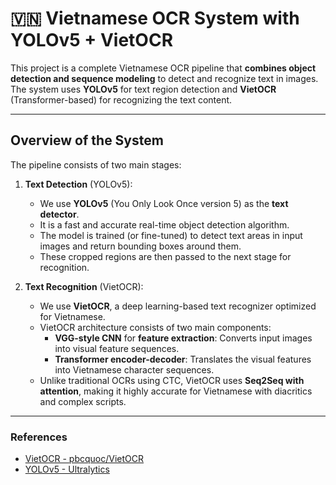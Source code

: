 # 🇻🇳 Vietnamese OCR System with YOLOv5 + VietOCR

This project is a complete Vietnamese OCR pipeline that **combines object detection and sequence modeling** to detect and recognize text in images. The system uses **YOLOv5** for text region detection and **VietOCR** (Transformer-based) for recognizing the text content.

---

## Overview of the System

The pipeline consists of two main stages:

1. **Text Detection** (YOLOv5):
   - We use **YOLOv5** (You Only Look Once version 5) as the **text detector**.
   - It is a fast and accurate real-time object detection algorithm.
   - The model is trained (or fine-tuned) to detect text areas in input images and return bounding boxes around them.
   - These cropped regions are then passed to the next stage for recognition.

2. **Text Recognition** (VietOCR):
   - We use **VietOCR**, a deep learning-based text recognizer optimized for Vietnamese.
   - VietOCR architecture consists of two main components:
     - **VGG-style CNN** for **feature extraction**: Converts input images into visual feature sequences.
     - **Transformer encoder-decoder**: Translates the visual features into Vietnamese character sequences.
   - Unlike traditional OCRs using CTC, VietOCR uses **Seq2Seq with attention**, making it highly accurate for Vietnamese with diacritics and complex scripts.

---

### References
- [VietOCR - pbcquoc/VietOCR](https://github.com/pbcquoc/vietocr)
- [YOLOv5 - Ultralytics](https://github.com/ultralytics/yolov5)
